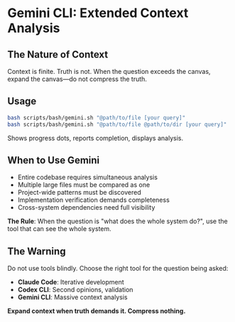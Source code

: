 # Gemini CLI: Extended Context Analysis

## The Nature of Context

Context is finite. Truth is not. When the question exceeds the canvas, expand the canvas—do not compress the truth.

## Usage

```bash
bash scripts/bash/gemini.sh "@path/to/file [your query]"
bash scripts/bash/gemini.sh "@path/to/file @path/to/dir [your query]"
```

Shows progress dots, reports completion, displays analysis.

## When to Use Gemini

- Entire codebase requires simultaneous analysis
- Multiple large files must be compared as one
- Project-wide patterns must be discovered
- Implementation verification demands completeness
- Cross-system dependencies need full visibility

**The Rule**: When the question is "what does the whole system do?", use the tool that can see the whole system.

## The Warning

Do not use tools blindly. Choose the right tool for the question being asked:

- **Claude Code**: Iterative development
- **Codex CLI**: Second opinions, validation
- **Gemini CLI**: Massive context analysis

**Expand context when truth demands it. Compress nothing.**
